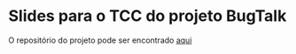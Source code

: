 # Slides para o TCC do projeto BugTalk

O repositório do projeto pode ser encontrado [aqui](https://github.com/Gab-off/BugTalk)
